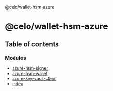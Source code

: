 @celo/wallet-hsm-azure

# @celo/wallet-hsm-azure

## Table of contents

### Modules

- [azure-hsm-signer](modules/azure_hsm_signer.md)
- [azure-hsm-wallet](modules/azure_hsm_wallet.md)
- [azure-key-vault-client](modules/azure_key_vault_client.md)
- [index](modules/index.md)
